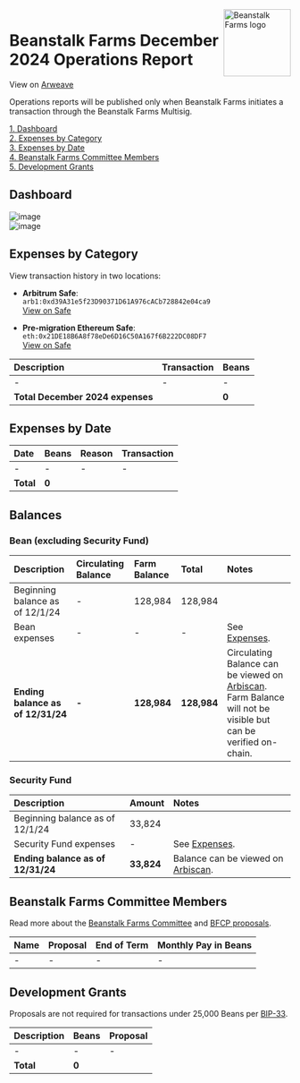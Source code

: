 <img src="https://arweave.net/jT_5PRnlx5T4olxEPanXO9m6ur5ho341aY4cmp9YNuM" alt="Beanstalk Farms logo" align="right" width="120" />

# Beanstalk Farms December 2024 Operations Report

View on [Arweave](https://arweave.net/TnCUy8-SVgg5i3AmrEhgudXHgkONNWWyu4cfR1_fVqs)

Operations reports will be published only when Beanstalk Farms initiates a transaction through the Beanstalk Farms Multisig. 

[1. Dashboard](#dashboard)  
[2. Expenses by Category](#expenses-by-category)  
[3. Expenses by Date](#expenses-by-date)  
[4. Beanstalk Farms Committee Members](#beanstalk-farms-committee-members)  
[5. Development Grants](#development-grants)  

## Dashboard

![image](https://arweave.net/RFDJnki8jbDDR09bachLZ4sEUFGLvLvhXK4IWzn9HBo)  
![image](https://arweave.net/d6ZxyLPpjo4IjXLkKVVWgqH72Kv8WigeCzWkNkqWhIg)  

## Expenses by Category

View transaction history in two locations:

- **Arbitrum Safe**:  
  `arb1:0xd39A31e5f23D90371D61A976cACb728842e04ca9`  
  [View on Safe](https://app.safe.global/transactions/history?safe=arb1:0xd39A31e5f23D90371D61A976cACb728842e04ca9)

- **Pre-migration Ethereum Safe**:  
  `eth:0x21DE18B6A8f78eDe6D16C50A167f6B222DC08DF7`  
  [View on Safe](https://app.safe.global/eth:0x21DE18B6A8f78eDe6D16C50A167f6B222DC08DF7/transactions/history)

| Description                      | Transaction | Beans |
| :------------------------------- | :---------- | :---- |
| -                                | -           | -     |
| **Total December 2024 expenses** |             | **0** |

## Expenses by Date

| Date      | Beans | Reason | Transaction |
| :-------- | :---- | :----- | :---------- |
| -         | -     | -      | -           |
| **Total** | **0** |        |             |

## Balances

### Bean (excluding Security Fund)

| Description                       | Circulating Balance | Farm Balance | Total       | Notes                                                                                                                                                                                   |
| :-------------------------------- | :------------------ | :----------- | :---------- | :-------------------------------------------------------------------------------------------------------------------------------------------------------------------------------------- |
| Beginning balance as of 12/1/24   | -                   | 128,984      | 128,984     |                                                                                                                                                                                         |
| Bean expenses                     | -                   | -            | -           | See [Expenses](#expenses-by-category).                                                                                                                                                  |
| **Ending balance as of 12/31/24** | **-**               | **128,984**  | **128,984** | Circulating Balance can be viewed on [Arbiscan](https://arbiscan.io/address/0xd39A31e5f23D90371D61A976cACb728842e04ca9). Farm Balance will not be visible but can be verified on-chain. |

### Security Fund

| Description                       | Amount     | Notes                                                                                                        |
| :-------------------------------- | :--------- | :----------------------------------------------------------------------------------------------------------- |
| Beginning balance as of 12/1/24   | 33,824     |                                                                                                              |
| Security Fund expenses            | -          | See [Expenses](#expenses-by-category).                                                                       |
| **Ending balance as of 12/31/24** | **33,824** | Balance can be viewed on [Arbiscan](https://arbiscan.io/address/0xd39A31e5f23D90371D61A976cACb728842e04ca9). |

## Beanstalk Farms Committee Members

Read more about the [Beanstalk Farms Committee](https://docs.bean.money/almanac/governance/beanstalk-farms#beanstalk-farms-committee) and [BFCP proposals](https://docs.bean.money/almanac/governance/proposals#bfcp).

| Name | Proposal | End of Term | Monthly Pay in Beans |
| :--- | :------- | :---------- | :------------------- |
| -    | -        | -           | -                    |

## Development Grants

Proposals are not required for transactions under 25,000 Beans per [BIP-33](https://arweave.net/-iklnExU_oJl3N2Lh0wnnGqeT8cTV0L6d6YOpbn2iKc#governance).

| Description | Beans | Proposal |
| :---------- | :---- | :------- |
| -           | -     | -        |
| **Total**   | **0** |          |
